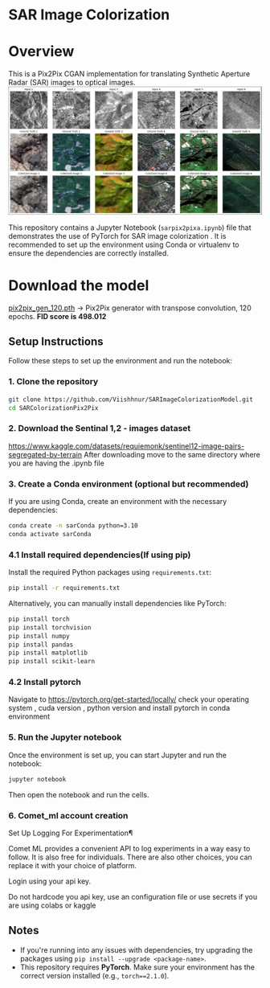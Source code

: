 
# SAR Image Colorization

# Overview

This is a Pix2Pix CGAN implementation for translating Synthetic Aperture Radar (SAR) images to optical images.
![Example outputs](assets/images/model_results.png)

This repository contains a Jupyter Notebook (`sarpix2pixa.ipynb`) file that demonstrates the use of PyTorch for SAR image colorization . It is recommended to set up the environment using Conda or virtualenv to ensure the dependencies are correctly installed.

# Download the model
[pix2pix_gen_120.pth](https://huggingface.co/spaces/viishhnu/Remote-Sensing-SAR/resolve/main/models/pix2pix_gen_120.pth) -> Pix2Pix generator with transpose convolution, 120 epochs. **FID score is 498.012**


## Setup Instructions

Follow these steps to set up the environment and run the notebook:


### 1. Clone the repository

```bash
git clone https://github.com/Viishhnur/SARImageColorizationModel.git
cd SARColorizationPix2Pix
```
### 2. Download the Sentinal 1,2 - images dataset 
https://www.kaggle.com/datasets/requiemonk/sentinel12-image-pairs-segregated-by-terrain
After downloading move to the same directory where you are having the .ipynb file

### 3. Create a Conda environment (optional but recommended)

If you are using Conda, create an environment with the necessary dependencies:

```bash
conda create -n sarConda python=3.10
conda activate sarConda
```

### 4.1 Install required dependencies(If using pip)

Install the required Python packages using `requirements.txt`:

```bash
pip install -r requirements.txt
```

Alternatively, you can manually install dependencies like PyTorch:

```bash
pip install torch
pip install torchvision
pip install numpy
pip install pandas
pip install matplotlib
pip install scikit-learn
```
### 4.2 Install pytorch 
Navigate to https://pytorch.org/get-started/locally/ 
check your operating system , cuda version , python version and install pytorch in conda environment 

### 5. Run the Jupyter notebook

Once the environment is set up, you can start Jupyter and run the notebook:

```bash
jupyter notebook
```

Then open the notebook and run the cells.

### 6. Comet_ml account creation

Set Up Logging For Experimentation¶

Comet ML provides a convenient API to log experiments in a way easy to follow. It is also free for individuals. There are also other choices, you can replace it with your choice of platform.


Login using your api key.

Do not hardcode you api key, use an configuration file or use secrets if you are using colabs or kaggle

## Notes

- If you're running into any issues with dependencies, try upgrading the packages using `pip install --upgrade <package-name>`.
- This repository requires **PyTorch**. Make sure your environment has the correct version installed (e.g., `torch==2.1.0`).